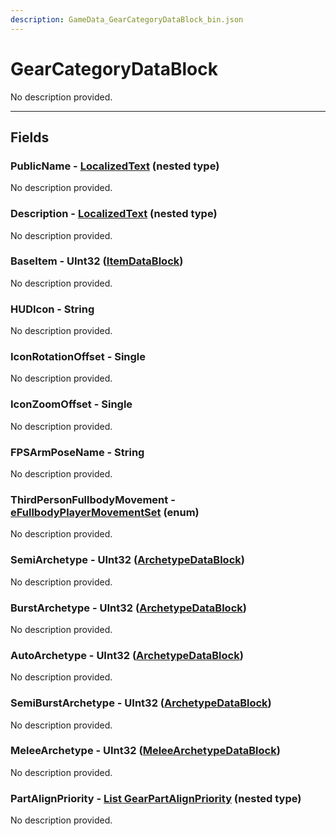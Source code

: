 ```yaml
---
description: GameData_GearCategoryDataBlock_bin.json
---
```


# GearCategoryDataBlock

No description provided.

***

## Fields

### PublicName - [LocalizedText](../../nested-types/localizedtext.md) (nested type)

No description provided.

### Description - [LocalizedText](../../nested-types/localizedtext.md) (nested type)

No description provided.

### BaseItem - UInt32 ([ItemDataBlock](../main/item.md))

No description provided.

### HUDIcon - String

No description provided.

### IconRotationOffset - Single

No description provided.

### IconZoomOffset - Single

No description provided.

### FPSArmPoseName - String

No description provided.

### ThirdPersonFullbodyMovement - [eFullbodyPlayerMovementSet](../../enum-types.md#efullbodyplayermovementset) (enum)

No description provided.

### SemiArchetype - UInt32 ([ArchetypeDataBlock](../main/archetype.md))

No description provided.

### BurstArchetype - UInt32 ([ArchetypeDataBlock](../main/archetype.md))

No description provided.

### AutoArchetype - UInt32 ([ArchetypeDataBlock](../main/archetype.md))

No description provided.

### SemiBurstArchetype - UInt32 ([ArchetypeDataBlock](../main/archetype.md))

No description provided.

### MeleeArchetype - UInt32 ([MeleeArchetypeDataBlock](../main/meleearchetype.md))

No description provided.

### PartAlignPriority - [List GearPartAlignPriority](../../nested-types/gearpartalignpriority.md) (nested type)

No description provided.

